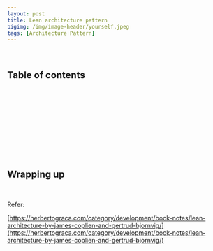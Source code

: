 ```yaml
---
layout: post
title: Lean architecture pattern
bigimg: /img/image-header/yourself.jpeg
tags: [Architecture Pattern]
---
```





<br>

## Table of contents





<br>

## 






<br>

## 






<br>

## 





<br>

## Wrapping up




<br>

Refer:

[https://herbertograca.com/category/development/book-notes/lean-architecture-by-james-coplien-and-gertrud-bjornvig/](https://herbertograca.com/category/development/book-notes/lean-architecture-by-james-coplien-and-gertrud-bjornvig/)